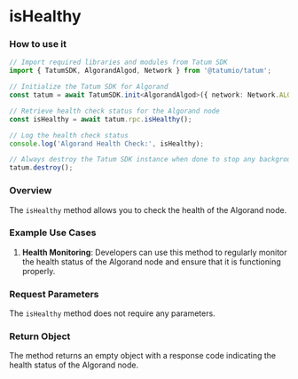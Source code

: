 # isHealthy

### How to use it

```typescript
// Import required libraries and modules from Tatum SDK
import { TatumSDK, AlgorandAlgod, Network } from '@tatumio/tatum';

// Initialize the Tatum SDK for Algorand
const tatum = await TatumSDK.init<AlgorandAlgod>({ network: Network.ALGORAND_ALGOD });

// Retrieve health check status for the Algorand node
const isHealthy = await tatum.rpc.isHealthy();

// Log the health check status
console.log('Algorand Health Check:', isHealthy);

// Always destroy the Tatum SDK instance when done to stop any background processes
tatum.destroy();
```

### Overview

The `isHealthy` method allows you to check the health of the Algorand node.

### Example Use Cases

1. **Health Monitoring**: Developers can use this method to regularly monitor the health status of the Algorand node and ensure that it is functioning properly.

### Request Parameters

The `isHealthy` method does not require any parameters.

### Return Object

The method returns an empty object with a response code indicating the health status of the Algorand node.
